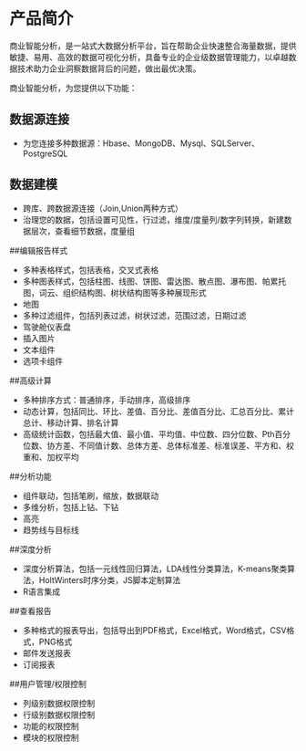 

# 产品简介 #
商业智能分析，是一站式大数据分析平台，旨在帮助企业快速整合海量数据，提供敏捷、易用、高效的数据可视化分析，具备专业的企业级数据管理能力，以卓越数据技术助力企业洞察数据背后的问题，做出最优决策。

商业智能分析，为您提供以下功能：

## 数据源连接

* 为您连接多种数据源：Hbase、MongoDB、Mysql、SQLServer、PostgreSQL

## 数据建模

* 跨库、跨数据源连接（Join,Union两种方式）
* 治理您的数据，包括设置可见性，行过滤，维度/度量列/数字列转换，新建数据层次，查看细节数据，度量组

##编辑报告样式

* 多种表格样式，包括表格，交叉式表格
* 多种图表样式，包括柱图、线图、饼图、雷达图、散点图、瀑布图、帕累托图，词云、组织结构图、树状结构图等多种展现形式
* 地图
* 多种过滤组件，包括列表过滤，树状过滤，范围过滤，日期过滤
* 驾驶舱仪表盘
* 插入图片
* 文本组件
* 选项卡组件
 
##高级计算

* 多种排序方式：普通排序，手动排序，高级排序
* 动态计算，包括同比、环比、差值、百分比、差值百分比、汇总百分比、累计总计、移动计算、排名计算
* 高级统计函数，包括最大值、最小值、平均值、中位数、四分位数、Pth百分位数、协方差、不同值计数、总体方差、总体标准差、标准误差、平方和、权重和、加权平均

##分析功能

* 组件联动，包括笔刷，缩放，数据联动
* 多维分析，包括上钻、下钻
* 高亮
* 趋势线与目标线

##深度分析

* 深度分析算法，包括一元线性回归算法，LDA线性分类算法，K-means聚类算法，HoltWinters时序分类，JS脚本定制算法
* R语言集成

##查看报告

* 多种格式的报表导出，包括导出到PDF格式，Excel格式，Word格式，CSV格式，PNG格式
* 邮件发送报表
* 订阅报表

##用户管理/权限控制

* 列级别数据权限控制
* 行级别数据权限控制
* 功能的权限控制
* 模块的权限控制
